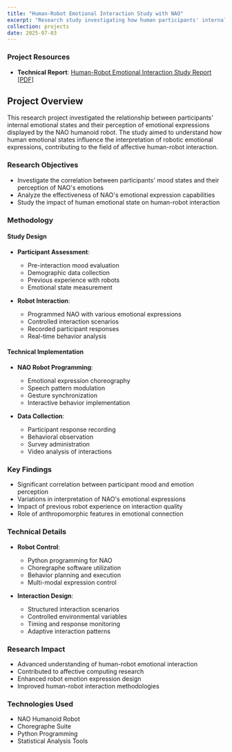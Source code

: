 ```yaml
---
title: "Human-Robot Emotional Interaction Study with NAO"
excerpt: "Research study investigating how human participants' internal emotional states influence their perception of NAO robot's emotional expressions<br/><img src='/images/NAO-robot.jpg' width='500' height='500'>"
collection: projects
date: 2025-07-03
---
```


### Project Resources
* **Technical Report**: [Human-Robot Emotional Interaction Study Report [PDF]](/files/nao_emotion_perception_report.pdf)

## Project Overview
This research project investigated the relationship between participants' internal emotional states and their perception of emotional expressions displayed by the NAO humanoid robot. The study aimed to understand how human emotional states influence the interpretation of robotic emotional expressions, contributing to the field of affective human-robot interaction.

### Research Objectives
* Investigate the correlation between participants' mood states and their perception of NAO's emotions
* Analyze the effectiveness of NAO's emotional expression capabilities
* Study the impact of human emotional state on human-robot interaction

### Methodology

#### Study Design
* **Participant Assessment**:
  - Pre-interaction mood evaluation
  - Demographic data collection
  - Previous experience with robots
  - Emotional state measurement

* **Robot Interaction**:
  - Programmed NAO with various emotional expressions
  - Controlled interaction scenarios
  - Recorded participant responses
  - Real-time behavior analysis

#### Technical Implementation
* **NAO Robot Programming**:
  - Emotional expression choreography
  - Speech pattern modulation
  - Gesture synchronization
  - Interactive behavior implementation

* **Data Collection**:
  - Participant response recording
  - Behavioral observation
  - Survey administration
  - Video analysis of interactions

### Key Findings
* Significant correlation between participant mood and emotion perception
* Variations in interpretation of NAO's emotional expressions
* Impact of previous robot experience on interaction quality
* Role of anthropomorphic features in emotional connection

### Technical Details
* **Robot Control**:
  - Python programming for NAO
  - Choregraphe software utilization
  - Behavior planning and execution
  - Multi-modal expression control

* **Interaction Design**:
  - Structured interaction scenarios
  - Controlled environmental variables
  - Timing and response monitoring
  - Adaptive interaction patterns

### Research Impact
* Advanced understanding of human-robot emotional interaction
* Contributed to affective computing research
* Enhanced robot emotion expression design
* Improved human-robot interaction methodologies

### Technologies Used
* NAO Humanoid Robot
* Choregraphe Suite
* Python Programming
* Statistical Analysis Tools


